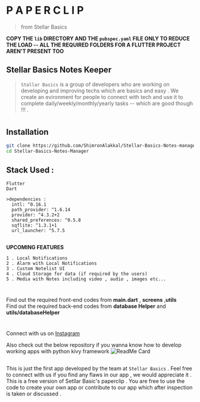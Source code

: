 # P A P E R C L I P  
>from Stellar Basics

**COPY THE `lib` DIRECTORY AND THE `pubspec.yaml` FILE ONLY TO REDUCE THE LOAD -- ALL THE REQUIRED FOLDERS FOR A FLUTTER PROJECT AREN'T PRESENT TOO**


## Stellar Basics Notes Keeper 
> `Stallar Basics` is a group of developers who are working on developing and improving techs which are basics and easy . We create an evironment for people to connect with tech and use it to complete daily/weekly/monthly/yearly tasks -- which are good though !!! . 

#
## Installation
```bash
git clone https://github.com/ShimronAlakkal/Stellar-Basics-Notes-manager/
cd Stellar-Basics-Notes-Manager
```

## Stack Used :

```
Flutter 
Dart

>dependencies :
  intl: ^0.16.1
  path_provider: ^1.6.14
  provider: ^4.3.2+2
  shared_preferences: ^0.5.8
  sqflite: ^1.3.1+1
  url_launcher: ^5.7.5
```
##
**UPCOMING FEATURES**
```
1 . Local Notifications
2 . Alarm with Local Notifications 
3 . Custom Notelist UI
4 . Cloud Storage for data (if required by the users)
5 . Media with Notes including video , audio , images etc...
```
#
Find out the required front-end codes from **main.dart** , **screens** ,**utils**  
Find out the required back-end codes from  **database Helper** and **utils/databaseHelper**
# 
Connect with us on [Instagram](https://www.instagram.com/shimron.alakkal)

Also check out the below repository if you wanna know how to develop working apps with python kivy framework
![ReadMe Card](https://github-readme-stats.vercel.app/api/pin/?username=ShimronAlakkal&repo=Kivy-KivyMD-tutorials)


##
This is just the first app developed by the team at `Stellar Basics` . Feel free to connect with us if you find any flaws in our app , we would appreciate it .
This is a free version of Setllar Basic's paperclip .
You are free to use the code to create your own app or contribute to our app which after inspection is taken or discussed .

